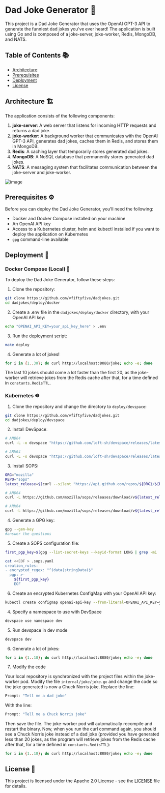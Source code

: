 # Dad Joke Generator 🤣

This project is a Dad Joke Generator that uses the OpenAI GPT-3 API to generate the funniest dad jokes you've ever heard! The application is built using Go and is composed of a joke-server, joke-worker, Redis, MongoDB, and NATS.

## Table of Contents 📚

- [Architecture](#architecture)
- [Prerequisites](#prerequisites)
- [Deployment](#deployment)
- [License](#license)

## Architecture 🏗️
The application consists of the following components:

1. **joke-server**: A web server that listens for incoming HTTP requests and returns a dad joke.
2. **joke-worker**: A background worker that communicates with the OpenAI GPT-3 API, generates dad jokes, caches them in Redis, and stores them in MongoDB.
3. **Redis**: A caching layer that temporarily stores generated dad jokes.
4. **MongoDB**: A NoSQL database that permanently stores generated dad jokes.
5. **NATS**: A messaging system that facilitates communication between the joke-server and joke-worker.

![image](https://user-images.githubusercontent.com/7715763/232326149-3461b3c6-346b-4cbd-95f5-774587464342.png)


## Prerequisites ⚙️

Before you can deploy the Dad Joke Generator, you'll need the following:

- Docker and Docker Compose installed on your machine
- An OpenAI API key
- Access to a Kubernetes cluster, helm and kubectl installed if you want to deploy the application on Kubernetes
- `gpg` command-line available

## Deployment 🚀

### Docker Compose (Local) 🐳 

To deploy the Dad Joke Generator, follow these steps:

1. Clone the repository:

```bash
git clone https://github.com/vfiftyfive/dadjokes.git
cd dadjokes/deploy/docker
```

2. Create a .env file in the `dadjokes/deploy/docker` directory, with your OpenAI API key:
```bash
echo "OPENAI_API_KEY=your_api_key_here" > .env
```

3. Run the deployment script:
```bash
make deploy
```

4. Generate a lot of jokes!
```bash
for i in {1..30}; do curl http://localhost:8080/joke; echo -e; done
```
The last 10 jokes should come a lot faster than the first 20, as the joke-worker will retrieve jokes from the Redis cache after that, for a time defined in `constants.RedisTTL`.

### Kubernetes ☸

1. Clone the repository and change the directory to `deploy/devspace`:

```bash
git clone https://github.com/vfiftyfive/dadjokes.git
cd dadjokes/deploy/devspace
```

2. Install DevSpace:
```bash 
# AMD64
curl -L -o devspace "https://github.com/loft-sh/devspace/releases/latest/download/devspace-linux-amd64" && sudo install -c -m 0755 devspace /usr/local/bin

# ARM64
curl -L -o devspace "https://github.com/loft-sh/devspace/releases/latest/download/devspace-linux-arm64" && sudo install -c -m 0755 devspace /usr/local/bin
```
3. Install SOPS:
```bash
ORG="mozilla"
REPO="sops"
latest_release=$(curl --silent "https://api.github.com/repos/${ORG}/${REPO}/releases/latest" | grep '"tag_name":' | sed -E 's/.*"v([^"]+)".*/\1/')

# AMD64
curl -L https://github.com/mozilla/sops/releases/download/v${latest_release}/sops_${latest_release}_amd64.deb -o sops.deb && sudo apt-get install ./sops.deb && rm sops.deb

# ARM64
curl -L https://github.com/mozilla/sops/releases/download/v${latest_release}/sops_${latest_release}_arm64.deb -o sops.deb && sudo apt-get install ./sops.deb && rm sops.deb
```

4. Generate a GPG key:
```bash
gpg --gen-key
#answer the questions
```

5. Create a SOPS configuration file:
```bash
first_pgp_key=$(gpg --list-secret-keys --keyid-format LONG | grep -m1 '^sec' | awk '{print $2}' | cut -d '/' -f2)

cat <<EOF > .sops.yaml
creation_rules:
- encrypted_regex: "^(data|stringData)$"
  pgp: >-
    ${first_pgp_key}
    EOF
```

6. Create an encrypted Kubernetes ConfigMap with your OpenAI API key:
```bash
kubectl create configmap openai-api-key --from-literal=OPENAI_API_KEY=your_api_key_here --dry-run=client -o yaml | sops -e /dev/stdin > openai-api-key.enc.yaml
```

4. Specify a namespace to use with DevSpace
```bash
devspace use namespace dev
```
5. Run devspace in dev mode
```bash
devspace dev
```

6. Generate a lot of jokes:
```bash 
for i in {1..10}; do curl http://localhost:8080/joke; echo -e; done
```

7. Modify the code

Your local repository is synchronized with the project files within the joke-worker pod. Modify the file `internal/joke/joke.go` and change the code so the joke generated is now a Chuck Norris joke. Replace the line:
```go
Prompt: "Tell me a dad joke"
```
With the line:
```go
Prompt: "Tell me a Chuck Norris joke"
```
Then save the file. The joke-worker pod will automatically recompile and restart the binary. Now, when you run the curl command again, you should see a Chuck Norris joke instead of a dad joke (provided you have generated less than 20 jokes, as the program will retrieve jokes from the Redis cache after that, for a time defined in `constants.RedisTTL`):
  
  ```bash
  for i in {1..10}; do curl http://localhost:8080/joke; echo -e; done
  ```
## License 📄
This project is licensed under the Apache 2.0 License - see the [LICENSE](LICENSE) file for details.
